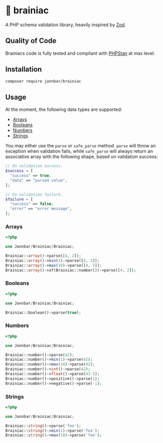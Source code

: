 # 🧠 brainiac

A PHP schema validation library, heavily inspired by [Zod](https://zod.dev).

## Quality of Code

Brainiacs code is fully tested and compliant with [PHPStan](https://phpstan.org) at max level.

## Installation

```bash
composer require jannbar/brainiac
```

## Usage

At the moment, the following data types are supported:

- [Arrays](#arrays)
- [Booleans](#booleans)
- [Numbers](#numbers)
- [Strings](#strings)

You may either use the `parse` or `safe_parse` method.
`parse` will throw an exception when validation fails, while `safe_parse` will always return an associative array with the following shape, based on validation success:

```php
// On validation success.
$success = [
  "success" => true,
  "data" => "parsed value",
];

// On validation failure.
$failure = [
  "success" => false,
  "error" => "error message",
];
```

### Arrays

```php
<?php

use Jannbar/Brainiac/Brainiac;

Brainiac::array()->parse([4, 2]);
Brainiac::array()->min(1)->parse([4, 2]);
Brainiac::array()->max(10)->parse([4, 2]);
Brainiac::array()->of(Brainiac::number())->parse([4, 2]);
```

### Booleans

```php
<?php

use Jannbar/Brainiac/Brainiac;

Brainiac::boolean()->parse(true);
```

### Numbers

```php
<?php

use Jannbar/Brainiac/Brainiac;

Brainiac::number()->parse(42);
Brainiac::number()->min(1)->parse(42);
Brainiac::number()->max(10)->parse(42);
Brainiac::number()->int()->parse(42);
Brainiac::number()->float()->parse(43.5);
Brainiac::number()->positive()->parse(1);
Brainiac::number()->negative()->parse(-1);
```

### Strings

```php
<?php

use Jannbar/Brainiac/Brainiac;

Brainiac::string()->parse('foo');
Brainiac::string()->min(1)->parse('foo');
Brainiac::string()->max(10)->parse('foo');
```
